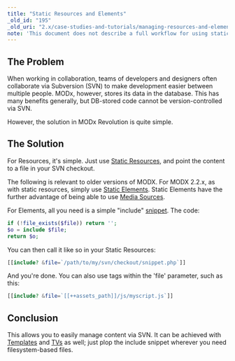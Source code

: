 ```yaml
---
title: "Static Resources and Elements"
_old_id: "195"
_old_uri: "2.x/case-studies-and-tutorials/managing-resources-and-elements-via-svn"
note: 'This document does not describe a full workflow for using static resources and elements, and could do with a rewrite.'
---
```


## The Problem

 When working in collaboration, teams of developers and designers often collaborate via Subversion (SVN) to make development easier between multiple people. MODx, however, stores its data in the database. This has many benefits generally, but DB-stored code cannot be version-controlled via SVN.

 However, the solution in MODx Revolution is quite simple.

## The Solution

 For Resources, it's simple. Just use [Static Resources](making-sites-with-modx/structuring-your-site/resources/static-resource "Static Resource"), and point the content to a file in your SVN checkout.

 The following is relevant to older versions of MODX. For MODX 2.2.x, as with static resources, simply use [Static Elements](administering-your-site/upgrading-modx/upgrading-to-2.2.x#Upgradingto2.2.x-StaticElements). Static Elements have the further advantage of being able to use [Media Sources](administering-your-site/upgrading-modx/upgrading-to-2.2.x#Upgradingto2.2.x-MediaSources). 

 For Elements, all you need is a simple "include" [snippet](developing-in-modx/basic-development/snippets "Snippets"). The code:

 ``` php 
if (!file_exists($file)) return '';
$o = include $file;
return $o;
```

 You can then call it like so in your Static Resources:

 ``` php 
[[include? &file=`/path/to/my/svn/checkout/snippet.php`]]
```

 And you're done. You can also use tags within the 'file' parameter, such as this:

 ``` php 
[[include? &file=`[[++assets_path]]/js/myscript.js`]]
```

## Conclusion

 This allows you to easily manage content via SVN. It can be achieved with [Templates](making-sites-with-modx/structuring-your-site/templates "Templates") and [TVs](making-sites-with-modx/customizing-content/template-variables "Template Variables") as well; just plop the include snippet wherever you need filesystem-based files.
